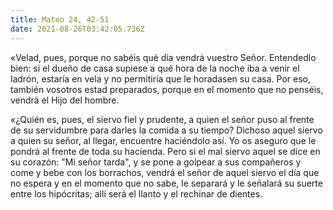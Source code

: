 ```yaml
---
title: Mateo 24, 42-51
date: 2021-08-26T03:42:05.736Z
---
```

«Velad, pues, porque no sabéis qué día vendrá vuestro Señor. Entendedlo bien: si el dueño de casa supiese a qué hora de la noche iba a venir el ladrón, estaría en vela y no permitiría que le horadasen su casa. Por eso, también vosotros estad preparados, porque en el momento que no penséis, vendrá el Hijo del hombre.

«¿Quién es, pues, el siervo fiel y prudente, a quien el señor puso al frente de su servidumbre para darles la comida a su tiempo? Dichoso aquel siervo a quien su señor, al llegar, encuentre haciéndolo así. Yo os aseguro que le pondrá al frente de toda su hacienda. Pero si el mal siervo aquel se dice en su corazón: "Mi señor tarda", y se pone a golpear a sus compañeros y come y bebe con los borrachos, vendrá el señor de aquel siervo el día que no espera y en el momento que no sabe, le separará y le señalará su suerte entre los hipócritas; allí será el llanto y el rechinar de dientes.